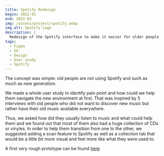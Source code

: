 ```yaml
---
title: Spotify Redesign
begin: 2022-01
end: 2022-03
img: /assets/project/spotify.webp
img_alt: Spotify Logo
description: |
  Redesign of the Spotify interface to make it easier for older people to use
tags:
  - Figma
  - UX
  - Design
  - User study
  - Spotify
---
```

The concept was simple: old people are not using Spotify and such as much as new generation.

We made a whole user study to identify pain point and how could we help them navigate the new environment at first. That was inspired by 5 interviews with old people who did not want to discover new music but rather have their old music available everywhere.

Thus, we asked how did they usually listen to music and what could help them and we found out that most of them also had a huge collection of CDs or vinyles. In order to help them transition from one to the other, we suggested adding a scan feature to Spotify as well as a collection tab that would be a little bit more visual and feel more like what they were used to.

A first very rough prototype can be found [here](https://www.figma.com/proto/gaiatY4ZRqgNuJIHzJ82rc/Spotify---Mobile-UI-(Community)?type=design&node-id=764-14492&t=CyAG3X2vjJN4PLVg-1&scaling=min-zoom&page-id=25%3A0&starting-point-node-id=570%3A4308&show-proto-sidebar=1&mode=design)
